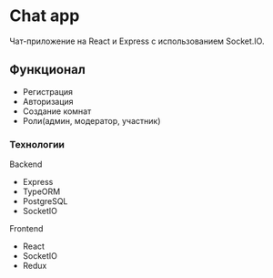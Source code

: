 <h1>Chat app</h1>
Чат-приложение на React и Express с использованием Socket.IO.

<h2>Функционал</h2>

<ul>
  <li>Регистрация</li>
  <li>Авторизация</li>
  <li>Создание комнат</li>
  <li>Роли(админ, модератор, участник)</li>
</ul>

<h3>Технологии</h3>

<p>Backend</p>

<ul>
  <li>Express</li>
  <li>TypeORM</li>
  <li>PostgreSQL</li>
  <li>SocketIO</li>
</ul>

<p>Frontend</p>

<ul>
  <li>React</li>
  <li>SocketIO</li>
  <li>Redux</li>
</ul>
